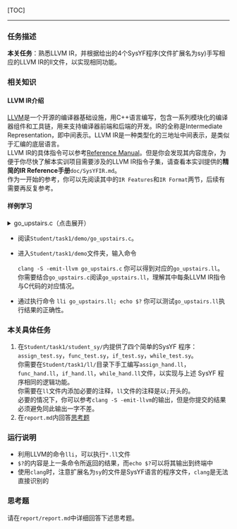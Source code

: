[TOC]

---

### 任务描述
**本关任务**：熟悉LLVM IR，并根据给出的4个SysYF程序(文件扩展名为sy)手写相应的LLVM IR的ll文件，以实现相同功能。

### 相关知识
#### LLVM IR介绍
[LLVM](https://llvm.org/)是一个开源的编译器基础设施，用C++语言编写，包含一系列模块化的编译器组件和工具链，用来支持编译器前端和后端的开发。IR的全称是Intermediate Representation，即中间表示。LLVM IR是一种类型化的三地址中间表示，是类似于汇编的底层语言。  
LLVM IR的具体指令可以参考[Reference Manual](http://llvm.org/docs/LangRef.html)。但是你会发现其内容庞杂，为便于你尽快了解本实训项目需要涉及的LLVM IR指令子集，请查看本实训提供的**精简的IR Reference手册**`doc/SysYFIR.md`。  
作为一开始的参考，你可以先阅读其中的`IR Features`和`IR Format`两节，后续有需要再反复参考。

#### 样例学习
<details>
  <summary> go_upstairs.c（点击展开） </summary>

```c
int num[2] = {4, 8};
int x[1];
int n;
int tmp = 1;

int climbStairs(int n) {
    if(n < 4)
        return n;
    int dp[10];
    dp[0] = 0;
    dp[1] = 1;
    dp[2] = 2;
    int i;
    i = 3;
    while(i<n+1){
        dp[i] = dp[i-1] + dp[i-2];
        i = i + 1;
    }
    return dp[n];
}

int main(){
    int res;
    n=num[0];
    x[0] = num[tmp];
    res = climbStairs(n + tmp);
    return res - x[0];
}
```
</details>


- 阅读`Student/task1/demo/go_upstairs.c`。  
- 进入`Student/task1/demo`文件夹，输入命令

	```clang -S -emit-llvm go_upstairs.c```
你可以得到对应的`go_upstairs.ll`。  
你需要结合`go_upstairs.c`阅读`go_upstairs.ll`，理解其中每条LLVM IR指令与C代码的对应情况。  
- 通过执行命令
	```lli go_upstairs.ll; echo $?```
你可以测试`go_upstairs.ll`执行结果的正确性。  

### 本关具体任务
1. 在`Student/task1/student_sy/`内提供了四个简单的SysYF 程序：`assign_test.sy`，`func_test.sy`，`if_test.sy`，`while_test.sy`。  
你需要在`Student/task1/ll/`目录下手工编写`assign_hand.ll`，`func_hand.ll`，`if_hand.ll`，`while_hand.ll`文件，以实现与上述 SysYF 程序相同的逻辑功能。  
你需要在`ll`文件内添加必要的注释，`ll`文件的注释是以`;`开头的。  
必要的情况下，你可以参考`clang -S -emit-llvm`的输出，但是你提交的结果必须避免同此输出一字不差。  
2. 在`report.md`内回答[思考题](#思考题)

### 运行说明
- 利用LLVM的命令`lli`，可以执行`*.ll`文件
- `$?`的内容是上一条命令所返回的结果，而`echo $?`可以将其输出到终端中
- 使用`clang`时，注意扩展名为`sy`的文件是SysYF语言的程序文件，`clang`是无法直接识别的  

### 思考题
请在`report/report.md`中详细回答下述思考题。  